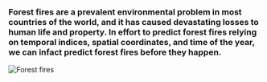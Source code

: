 ### Forest fires are a prevalent environmental problem in most countries of the world, and it has caused devastating losses to human life and property. In effort to predict forest fires relying on temporal indices, spatial coordinates, and time of the year, we can infact predict forest fires before they happen.

![Forest fires](https://github.com/Mbazlami/forest-fire-prediction-/blob/main/645e8e08-17c5-4cc5-8a68-b25c913f441c.jpg)
